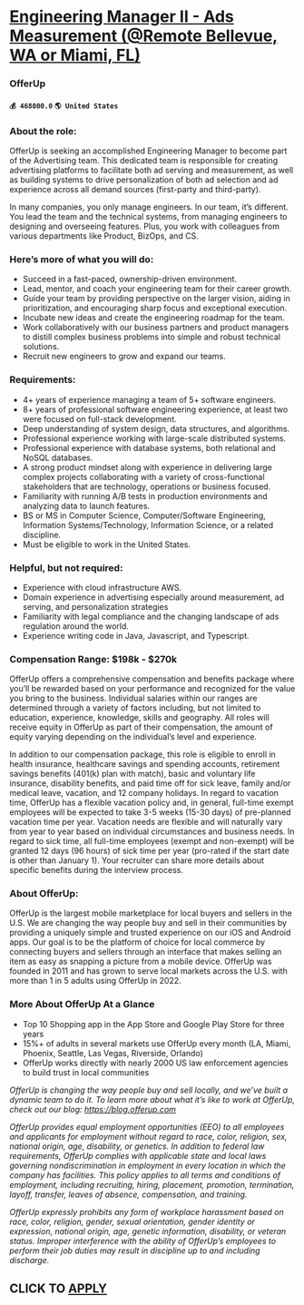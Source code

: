 # [Engineering Manager II - Ads Measurement (@Remote Bellevue, WA or Miami, FL)](https://www.remotewlb.com/apply/engineering-manager-ii-ads-measurement-remote-bellevue-wa-or-miami-fl-51818)  
### OfferUp  
#### `💰 468000.0` `🌎 United States`  

### About the role:

OfferUp is seeking an accomplished Engineering Manager to become part of the Advertising team. This dedicated team is responsible for creating advertising platforms to facilitate both ad serving and measurement, as well as building systems to drive personalization of both ad selection and ad experience across all demand sources (first-party and third-party).

In many companies, you only manage engineers. In our team, it’s different. You lead the team and the technical systems, from managing engineers to designing and overseeing features. Plus, you work with colleagues from various departments like Product, BizOps, and CS.

### Here’s more of what you will do:

  * Succeed in a fast-paced, ownership-driven environment.
  * Lead, mentor, and coach your engineering team for their career growth.
  * Guide your team by providing perspective on the larger vision, aiding in prioritization, and encouraging sharp focus and exceptional execution.
  * Incubate new ideas and create the engineering roadmap for the team.
  * Work collaboratively with our business partners and product managers to distill complex business problems into simple and robust technical solutions.
  * Recruit new engineers to grow and expand our teams.

### Requirements:

  * 4+ years of experience managing a team of 5+ software engineers.
  * 8+ years of professional software engineering experience, at least two were focused on full-stack development.
  * Deep understanding of system design, data structures, and algorithms.
  * Professional experience working with large-scale distributed systems.
  * Professional experience with database systems, both relational and NoSQL databases.
  * A strong product mindset along with experience in delivering large complex projects collaborating with a variety of cross-functional stakeholders that are technology, operations or business focused.
  * Familiarity with running A/B tests in production environments and analyzing data to launch features.
  * BS or MS in Computer Science, Computer/Software Engineering, Information Systems/Technology, Information Science, or a related discipline.
  * Must be eligible to work in the United States.

### Helpful, but not required:

  * Experience with cloud infrastructure AWS.
  * Domain experience in advertising especially around measurement, ad serving, and personalization strategies
  * Familiarity with legal compliance and the changing landscape of ads regulation around the world.
  * Experience writing code in Java, Javascript, and Typescript.

### Compensation Range: $198k - $270k

OfferUp offers a comprehensive compensation and benefits package where you’ll be rewarded based on your performance and recognized for the value you bring to the business. Individual salaries within our ranges are determined through a variety of factors including, but not limited to education, experience, knowledge, skills and geography. All roles will receive equity in OfferUp as part of their compensation, the amount of equity varying depending on the individual’s level and experience.

In addition to our compensation package, this role is eligible to enroll in health insurance, healthcare savings and spending accounts, retirement savings benefits (401(k) plan with match), basic and voluntary life insurance, disability benefits, and paid time off for sick leave, family and/or medical leave, vacation, and 12 company holidays. In regard to vacation time, OfferUp has a flexible vacation policy and, in general, full-time exempt employees will be expected to take 3-5 weeks (15-30 days) of pre-planned vacation time per year. Vacation needs are flexible and will naturally vary from year to year based on individual circumstances and business needs. In regard to sick time, all full-time employees (exempt and non-exempt) will be granted 12 days (96 hours) of sick time per year (pro-rated if the start date is other than January 1). Your recruiter can share more details about specific benefits during the interview process.

### About OfferUp:

OfferUp is the largest mobile marketplace for local buyers and sellers in the U.S. We are changing the way people buy and sell in their communities by providing a uniquely simple and trusted experience on our iOS and Android apps. Our goal is to be the platform of choice for local commerce by connecting buyers and sellers through an interface that makes selling an item as easy as snapping a picture from a mobile device. OfferUp was founded in 2011 and has grown to serve local markets across the U.S. with more than 1 in 5 adults using OfferUp in 2022.

### More About OfferUp At a Glance

  * Top 10 Shopping app in the App Store and Google Play Store for three years
  * 15%+ of adults in several markets use OfferUp every month (LA, Miami, Phoenix, Seattle, Las Vegas, Riverside, Orlando)
  * OfferUp works directly with nearly 2000 US law enforcement agencies to build trust in local communities

_OfferUp is changing the way people buy and sell locally, and we’ve built a dynamic team to do it. To learn more about what it’s like to work at OfferUp, check out our blog: https://blog.offerup.com_

 _OfferUp provides equal employment opportunities (EEO) to all employees and applicants for employment without regard to race, color, religion, sex, national origin, age, disability, or genetics. In addition to federal law requirements, OfferUp complies with applicable state and local laws governing nondiscrimination in employment in every location in which the company has facilities. This policy applies to all terms and conditions of employment, including recruiting, hiring, placement, promotion, termination, layoff, transfer, leaves of absence, compensation, and training._

 _OfferUp expressly prohibits any form of workplace harassment based on race, color, religion, gender, sexual orientation, gender identity or expression, national origin, age, genetic information, disability, or veteran status. Improper interference with the ability of OfferUp’s employees to perform their job duties may result in discipline up to and including discharge._

  
## CLICK TO [APPLY](https://www.remotewlb.com/apply/engineering-manager-ii-ads-measurement-remote-bellevue-wa-or-miami-fl-51818)


